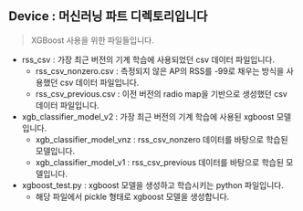 ## Device : 머신러닝 파트 디렉토리입니다
> XGBoost 사용을 위한 파일들입니다.  

- rss_csv : 가장 최근 버전의 기계 학습에 사용되었던 csv 데이터 파일입니다.
  - rss_csv_nonzero.csv : 측정되지 않은 AP의 RSS를 -99로 채우는 방식을 사용했던 csv 데이터 파일입니다.
  - rss_csv_previous.csv : 이전 버전의 radio map을 기반으로 생성했던 csv 데이터 파일입니다.
- xgb_classifier_model_v2 : 가장 최근 버전의 기계 학습에 사용된 xgboost 모델입니다.
  - xgb_classifier_model_vnz : rss_csv_nonzero 데이터를 바탕으로 학습된 모델입니다.
  - xgb_classifier_model_v1 : rss_csv_previous 데이터를 바탕으로 학습된 모델입니다.
- xgboost_test.py : xgboost 모델을 생성하고 학습시키는 python 파일입니다.
  - 해당 파일에서 pickle 형태로 xgboost 모델을 생성합니다.
